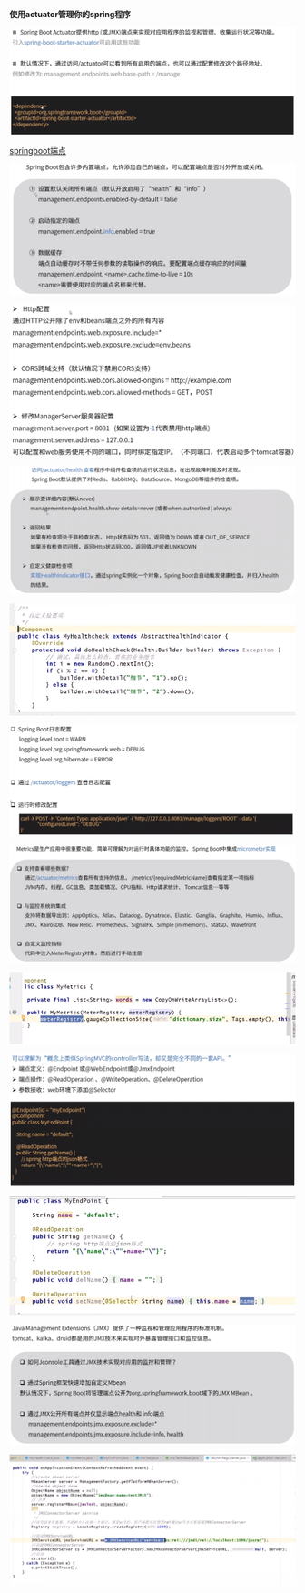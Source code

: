 **使用actuator管理你的spring程序**



![](actuator介绍.png)



[springboot端点](https://docs.spring.io/spring-boot/docs/current/reference/html/production-ready-features.html#production-ready-endpoints)

![](端点配置.png)



![](http端点配置.png)



![](health健康检查.png)



![](示例1.png)



![](日志配置.png)



![](metrics.png)



![](示例2.png)



![](自定义端点.png)



![](示例3.png)



![](jmx机制.png)



![](示例4.png)